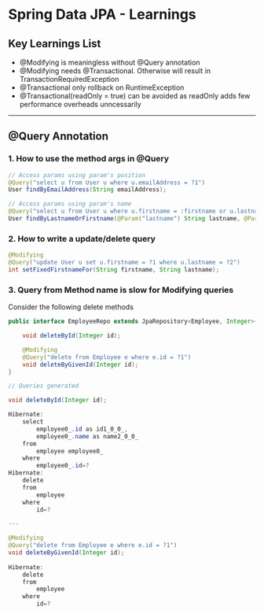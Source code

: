 # Spring Data JPA - Learnings

## Key Learnings List

* @Modifying is meaningless without @Query annotation
* @Modifying needs @Transactional. Otherwise will result in TransactionRequiredException
* @Transactional only rollback on RuntimeException
* @Transactional(readOnly = true) can be avoided as readOnly adds few performance overheads unncessarily

<hr>

## @Query Annotation

### 1. How to use the method args in @Query

```java
// Access params using param's position
@Query("select u from User u where u.emailAddress = ?1")
User findByEmailAddress(String emailAddress);

// Access params using param's name
@Query("select u from User u where u.firstname = :firstname or u.lastname = :lastname")
User findByLastnameOrFirstname(@Param("lastname") String lastname, @Param("firstname") String firstname);
```

### 2. How to write a update/delete query

```java
@Modifying
@Query("update User u set u.firstname = ?1 where u.lastname = ?2")
int setFixedFirstnameFor(String firstname, String lastname);
```

### 3. Query from Method name is slow for Modifying queries

Consider the following delete methods

```java
public interface EmployeeRepo extends JpaRepository<Employee, Integer>{

    void deleteById(Integer id);

    @Modifying
    @Query("delete from Employee e where e.id = ?1")
    void deleteByGivenId(Integer id);
}
```

```java
// Queries generated 

void deleteById(Integer id);

Hibernate: 
    select
        employee0_.id as id1_0_0_,
        employee0_.name as name2_0_0_ 
    from
        employee employee0_ 
    where
        employee0_.id=?
Hibernate: 
    delete 
    from
        employee 
    where
        id=?

---

@Modifying
@Query("delete from Employee e where e.id = ?1")
void deleteByGivenId(Integer id);
    
Hibernate: 
    delete 
    from
        employee 
    where
        id=?
```

